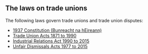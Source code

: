 ##  The laws on trade unions

The following laws govern trade unions and trade union disputes:

  * [ 1937 Constitution (Bunreacht na hEireann) ](https://www.irishstatutebook.ie/eli/cons/en/html)
  * [ Trade Union Acts 1871 to 1990 ](https://www.irishstatutebook.ie/eli/1871/act/31/enacted/en/print.html)
  * [ Industrial Relations Act 1990 to 2015 ](https://revisedacts.lawreform.ie/eli/1990/act/19/revised/en/pdf?annotations=false)
  * [ Unfair Dismissals Acts 1977 to 2015 ](http://www.lawreform.ie/_fileupload/RevisedActs/WithAnnotations/HTML/EN_ACT_1977_0010.htm)
